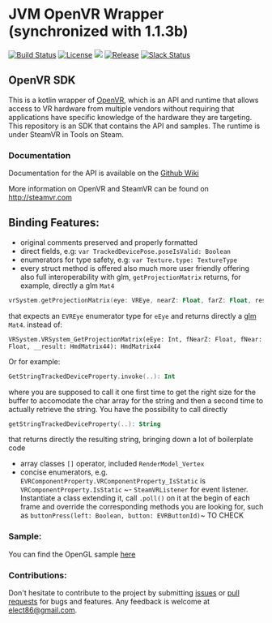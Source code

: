 # JVM OpenVR Wrapper (synchronized with 1.1.3b)

[![Build Status](https://travis-ci.org/kotlin-graphics/openvr.svg?branch=master)](https://travis-ci.org/kotlin-graphics/openvr) 
[![License](https://img.shields.io/badge/License-BSD%203--Clause-orange.svg)](https://github.com/kotlin-graphics/openvr/blob/master/LICENSE.txt)
![](https://reposs.herokuapp.com/?path=kotlin-graphics/openvr&color=yellow) 
[![Release](https://jitpack.io/v/kotlin-graphics/openvr.svg)](https://jitpack.io/#kotlin-graphics/openvr) 
[![Slack Status](http://slack.kotlinlang.org/badge.svg)](http://slack.kotlinlang.org/)

OpenVR SDK
---

This is a kotlin wrapper of [OpenVR](https://github.com/ValveSoftware/openvr), which is an API and runtime that allows access to VR hardware from multiple 
vendors without requiring that applications have specific knowledge of the 
hardware they are targeting. This repository is an SDK that contains the API 
and samples. The runtime is under SteamVR in Tools on Steam. 

### Documentation

Documentation for the API is available on the [Github Wiki](https://github.com/ValveSoftware/openvr/wiki/API-Documentation)

More information on OpenVR and SteamVR can be found on http://steamvr.com

## Binding Features:

- original comments preserved and properly formatted
- direct fields, e.g: `var TrackedDevicePose.poseIsValid: Boolean`
- enumerators for type safety, e.g: `var Texture.type: TextureType`
- every struct method is offered also much more user friendly offering also full interoperability with glm, `getProjectionMatrix` returns, for example, directly a glm `Mat4`
```kotlin
vrSystem.getProjectionMatrix(eye: VREye, nearZ: Float, farZ: Float, res: Mat4 = Mat4()): Mat4
```
that expects an `EVREye` enumerator type for `eEye` and returns directly a [glm](https://github.com/kotlin-graphics/glm) `Mat4`.
instead of:
```kotlin: 
VRSystem.VRSystem_GetProjectionMatrix(eEye: Int, fNearZ: Float, fNear: Float, __result: HmdMatrix44): HmdMatrix44
```
Or for example:
```kotlin
GetStringTrackedDeviceProperty.invoke(..): Int
```
where you are supposed to call it one first time to get the right size for the buffer to accomodate the char array for the string and then a second time to actually retrieve the string.
You have the possibility to call directly 
```kotlin
getStringTrackedDeviceProperty(..): String
```
that returns directly the resulting string, bringing down a lot of boilerplate code

- array classes `[]` operator, included `RenderModel_Vertex`
- concise enumerators, e.g. `EVRComponentProperty.VRComponentProperty_IsStatic` is `VRComponentProperty.IsStatic`
~- `SteamVRListener` for event listener. Instantiate a class extending it, call `.poll()` on it at the begin of each frame and override the corresponding methods you are looking for, such as `buttonPress(left: Boolean, button: EVRButtonId)`~ TO CHECK

### Sample:

You can find the OpenGL sample [here](src/test/kotlin/main/helloVr_OpenGL)

### Contributions:

Don't hesitate to contribute to the project by submitting [issues](https://github.com/kotlin-graphics/openvr/issues) or [pull requests](https://github.com/kotlin-graphics/openvr/pulls) for bugs and features. Any feedback is welcome at [elect86@gmail.com](mailto://elect86@gmail.com).


